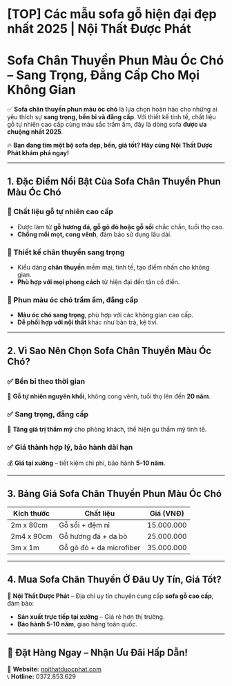 # [TOP] Các mẫu sofa gỗ hiện đại đẹp nhất 2025 | Nội Thất Được Phát

# Sofa Chân Thuyền Phun Màu Óc Chó – Sang Trọng, Đẳng Cấp Cho Mọi Không Gian

✅ **Sofa chân thuyền phun màu óc chó** là lựa chọn hoàn hảo cho những ai yêu thích sự **sang trọng, bền bỉ và đẳng cấp**. Với thiết kế tinh tế, chất liệu gỗ tự nhiên cao cấp cùng màu sắc trầm ấm, đây là dòng sofa **được ưa chuộng nhất 2025**.  

🔥 **Bạn đang tìm một bộ sofa đẹp, bền, giá tốt? Hãy cùng Nội Thất Dược Phát khám phá ngay!**  

---

## 1. Đặc Điểm Nổi Bật Của Sofa Chân Thuyền Phun Màu Óc Chó

### 💩 Chất liệu gỗ tự nhiên cao cấp  
- Được làm từ **gỗ hương đá, gỗ gõ đỏ hoặc gỗ sồi** chắc chắn, tuổi thọ cao.  
- **Chống mối mọt, cong vênh**, đảm bảo sử dụng lâu dài.  

### 💩 Thiết kế chân thuyền sang trọng  
- Kiểu dáng **chân thuyền** mềm mại, tinh tế, tạo điểm nhấn cho không gian.  
- **Phù hợp với mọi phong cách** từ hiện đại đến tân cổ điển.  

### 💩 Phun màu óc chó trầm ấm, đẳng cấp  
- **Màu óc chó sang trọng**, phù hợp với các không gian cao cấp.  
- **Dễ phối hợp với nội thất** khác như bàn trà, kệ tivi.  

---

## 2. Vì Sao Nên Chọn Sofa Chân Thuyền Màu Óc Chó?  

### ✅ Bền bỉ theo thời gian  
🌳 **Gỗ tự nhiên nguyên khối**, không cong vênh, tuổi thọ lên đến **20 năm**.  

### ✅ Sang trọng, đẳng cấp  
🏡 **Tăng giá trị thẩm mỹ** cho phòng khách, thể hiện gu thẩm mỹ tinh tế.  

### ✅ Giá thành hợp lý, bảo hành dài hạn  
💰 **Giá tại xưởng** – tiết kiệm chi phí, bảo hành **5-10 năm**.  

---

## 3. Bảng Giá Sofa Chân Thuyền Phun Màu Óc Chó  

| Kích thước | Chất liệu | Giá (VNĐ) |
|------------|----------|------------|
| 2m x 80cm  | Gỗ sồi + đệm nỉ | 15.000.000 |
| 2m4 x 90cm | Gỗ hương đá + da bò | 25.000.000 |
| 3m x 1m    | Gỗ gõ đỏ + da microfiber | 35.000.000 |

---

## 4. Mua Sofa Chân Thuyền Ở Đâu Uy Tín, Giá Tốt?

💎 **Nội Thất Dược Phát** – Địa chỉ uy tín chuyên cung cấp **sofa gỗ cao cấp**, đảm bảo:  
- **Sản xuất trực tiếp tại xưởng** – Giá rẻ hơn thị trường.  
- **Bảo hành 5-10 năm**, giao hàng toàn quốc.  

---

## 📌 Đặt Hàng Ngay – Nhận Ưu Đãi Hấp Dẫn!  

📍 **Website:** [noithatduocphat.com](https://noithatduocphat.com)  
📞 **Hotline:** 0372.853.629  

